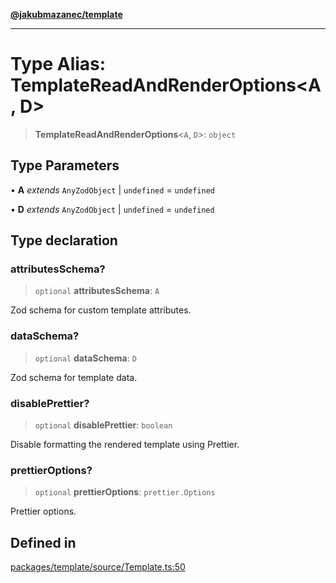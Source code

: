 [**@jakubmazanec/template**](../README.md)

---

# Type Alias: TemplateReadAndRenderOptions\<A, D\>

> **TemplateReadAndRenderOptions**\<`A`, `D`\>: `object`

## Type Parameters

• **A** _extends_ `AnyZodObject` \| `undefined` = `undefined`

• **D** _extends_ `AnyZodObject` \| `undefined` = `undefined`

## Type declaration

### attributesSchema?

> `optional` **attributesSchema**: `A`

Zod schema for custom template attributes.

### dataSchema?

> `optional` **dataSchema**: `D`

Zod schema for template data.

### disablePrettier?

> `optional` **disablePrettier**: `boolean`

Disable formatting the rendered template using Prettier.

### prettierOptions?

> `optional` **prettierOptions**: `prettier.Options`

Prettier options.

## Defined in

[packages/template/source/Template.ts:50](https://github.com/jakubmazanec/tools/blob/92d3fc1374d1ad6d45198d05d061e0f856a89434/packages/template/source/Template.ts#L50)
